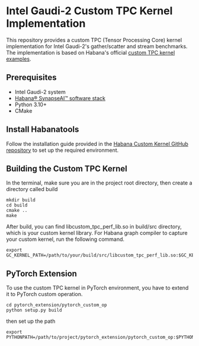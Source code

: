 # Intel Gaudi-2 Custom TPC Kernel Implementation

This repository provides a custom TPC (Tensor Processing Core) kernel implementation for Intel Gaudi-2's gather/scatter and stream benchmarks.
The implementation is based on Habana's official [custom TPC kernel examples](https://github.com/HabanaAI/Habana_Custom_Kernel/tree/main).

## Prerequisites

- Intel Gaudi-2 system
- [Habana® SynapseAI™ software stack](https://github.com/HabanaAI/Habana_Custom_Kernel)
- Python 3.10+
- CMake

## Install Habanatools
Follow the installation guide provided in the [Habana Custom Kernel GitHub repository](https://github.com/HabanaAI/Habana_Custom_Kernel/tree/main) to set up the required environment.

## Building the Custom TPC Kernel
In the terminal, make sure you are in the project root directory, then create a directory called build
```  
mkdir build
cd build
cmake ..
make
```  
After build, you can find libcustom_tpc_perf_lib.so in build/src directory, which is your custom kernel library. For Habana graph compiler to capture your custom kernel, run the following command.
```  
export GC_KERNEL_PATH=/path/to/your/build/src/libcustom_tpc_perf_lib.so:$GC_KERNEL_PATH
```  

## PyTorch Extension
To use the custom TPC kernel in PyTorch environment, you have to extend it to PyTorch custom operation.
```  
cd pytorch_extension/pytorch_custom_op
python setup.py build
```  
then set up the path
```  
export PYTHONPATH=/path/to/project/pytorch_extension/pytorch_custom_op:$PYTHONPATH
``` 